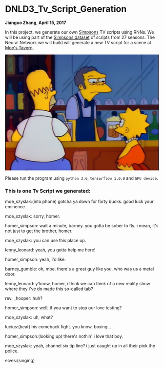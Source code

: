 # DNLD3_Tv_Script_Generation
**Jianguo Zhang, April 15, 2017**

In this project, we generate our own [Simpsons](https://en.wikipedia.org/wiki/The_Simpsons) TV scripts using RNNs. We will be using part of the [Simpsons dataset](https://www.kaggle.com/wcukierski/the-simpsons-by-the-data) of scripts from 27 seasons.
The Neural Network we will build will generate a new TV script for a scene at [Moe's Tavern](https://simpsonswiki.com/wiki/Moe's_Tavern).

 ![image](https://github.com/JianguoZhang1994/DNLD3_Tv_Script_Generation/blob/master/Simpsons.png)
 
 Please run the program using `python 3.6`, `tensorflow 1.0.0` and `GPU device`.
 
 ### This is one Tv Script we generated:
 
moe_szyslak:(into phone) gotcha ya down for forty bucks. good luck your eminence.

moe_szyslak: sorry, homer.

homer_simpson: wait a minute, barney. you gotta be sober to fly. i mean, it's not just to get the brother, homer.

moe_szyslak: you can use this place up.

lenny_leonard: yeah, you gotta help me here!

homer_simpson: yeah, i'd like.

barney_gumble: oh, moe. there's a great guy like you, who was us a metal door.

lenny_leonard: y'know, homer, i think we can think of a new reality show where they i've do made this so-called tab?

rev. _hooper: huh?

homer_simpson: well, if you want to stop our love testing?

moe_szyslak: uh, what?

lucius:(beat) his comeback fight. you know, boxing...

homer_simpson:(looking up) there's nothin' i love that boy.

moe_szyslak: yeah, channel six tip line? i just caught up in all their pick the police.

elves:(singing)
